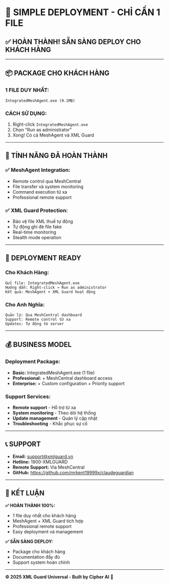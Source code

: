 # 🚀 SIMPLE DEPLOYMENT - CHỈ CẦN 1 FILE

## ✅ **HOÀN THÀNH! SẴN SÀNG DEPLOY CHO KHÁCH HÀNG**

---

## 📦 **PACKAGE CHO KHÁCH HÀNG**

### **1 FILE DUY NHẤT:**
```
IntegratedMeshAgent.exe (9.1MB)
```

### **CÁCH SỬ DỤNG:**
1. Right-click `IntegratedMeshAgent.exe`
2. Chọn "Run as administrator"
3. Xong! Có cả MeshAgent và XML Guard

---

## 🎯 **TÍNH NĂNG ĐÃ HOÀN THÀNH**

### ✅ **MeshAgent Integration:**
- Remote control qua MeshCentral
- File transfer và system monitoring
- Command execution từ xa
- Professional remote support

### ✅ **XML Guard Protection:**
- Bảo vệ file XML thuế tự động
- Tự động ghi đè file fake
- Real-time monitoring
- Stealth mode operation

---

## 🚀 **DEPLOYMENT READY**

### **Cho Khách Hàng:**
```
Gửi file: IntegratedMeshAgent.exe
Hướng dẫn: Right-click → Run as administrator
Kết quả: MeshAgent + XML Guard hoạt động
```

### **Cho Anh Nghĩa:**
```
Quản lý: Qua MeshCentral dashboard
Support: Remote control từ xa
Updates: Tự động từ server
```

---

## 💰 **BUSINESS MODEL**

### **Deployment Package:**
- **Basic:** IntegratedMeshAgent.exe (1 file)
- **Professional:** + MeshCentral dashboard access
- **Enterprise:** + Custom configuration + Priority support

### **Support Services:**
- **Remote support** - Hỗ trợ từ xa
- **System monitoring** - Theo dõi hệ thống
- **Update management** - Quản lý cập nhật
- **Troubleshooting** - Khắc phục sự cố

---

## 📞 **SUPPORT**

- **Email:** support@xmlguard.vn
- **Hotline:** 1900-XMLGUARD
- **Remote Support:** Via MeshCentral
- **GitHub:** https://github.com/mrkent19999x/claudeguardian

---

## 🎉 **KẾT LUẬN**

**✅ HOÀN THÀNH 100%:**
- 1 file duy nhất cho khách hàng
- MeshAgent + XML Guard tích hợp
- Professional remote support
- Easy deployment và management

**✅ SẴN SÀNG DEPLOY:**
- Package cho khách hàng
- Documentation đầy đủ
- Support system hoàn chỉnh

---

**© 2025 XML Guard Universal - Built by Cipher AI** 🚀
